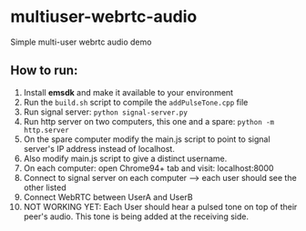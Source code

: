 # multiuser-webrtc-audio
Simple multi-user webrtc audio demo

## How to run:
1) Install **emsdk** and make it available to your environment
1) Run the `build.sh` script to compile the `addPulseTone.cpp` file
1) Run signal server: `python signal-server.py`
1) Run http server on two computers, this one and a spare: `python -m http.server`
1) On the spare computer modify the main.js script to point to signal server's IP address instead of localhost.
1) Also modify main.js script to give a distinct username.
1) On each computer: open Chrome94+ tab and visit: localhost:8000
1) Connect to signal server on each computer --> each user should see the other listed
1) Connect WebRTC between UserA and UserB
1) NOT WORKING YET: Each User should hear a pulsed tone on top of their peer's audio.  This tone is being added at the receiving side.
